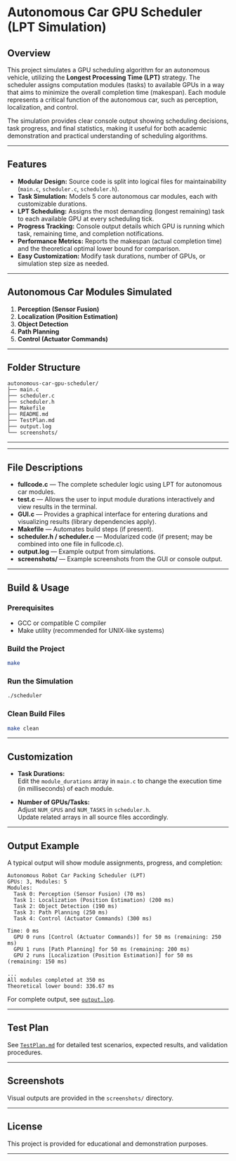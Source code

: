 # Autonomous Car GPU Scheduler (LPT Simulation)

## Overview

This project simulates a GPU scheduling algorithm for an autonomous vehicle, utilizing the **Longest Processing Time (LPT)** strategy. The scheduler assigns computation modules (tasks) to available GPUs in a way that aims to minimize the overall completion time (makespan). Each module represents a critical function of the autonomous car, such as perception, localization, and control.

The simulation provides clear console output showing scheduling decisions, task progress, and final statistics, making it useful for both academic demonstration and practical understanding of scheduling algorithms.

---

## Features

- **Modular Design:** Source code is split into logical files for maintainability (`main.c`, `scheduler.c`, `scheduler.h`).
- **Task Simulation:** Models 5 core autonomous car modules, each with customizable durations.
- **LPT Scheduling:** Assigns the most demanding (longest remaining) task to each available GPU at every scheduling tick.
- **Progress Tracking:** Console output details which GPU is running which task, remaining time, and completion notifications.
- **Performance Metrics:** Reports the makespan (actual completion time) and the theoretical optimal lower bound for comparison.
- **Easy Customization:** Modify task durations, number of GPUs, or simulation step size as needed.

---

## Autonomous Car Modules Simulated

1. **Perception (Sensor Fusion)**
2. **Localization (Position Estimation)**
3. **Object Detection**
4. **Path Planning**
5. **Control (Actuator Commands)**

---

## Folder Structure

```
autonomous-car-gpu-scheduler/
├── main.c
├── scheduler.c
├── scheduler.h
├── Makefile
├── README.md
├── TestPlan.md
├── output.log
└── screenshots/
```

---
---

## File Descriptions

- **fullcode.c** — The complete scheduler logic using LPT for autonomous car modules.
- **test.c** — Allows the user to input module durations interactively and view results in the terminal.
- **GUI.c** — Provides a graphical interface for entering durations and visualizing results (library dependencies apply).
- **Makefile** — Automates build steps (if present).
- **scheduler.h / scheduler.c** — Modularized code (if present; may be combined into one file in fullcode.c).
- **output.log** — Example output from simulations.
- **screenshots/** — Example screenshots from the GUI or console output.

---

## Build & Usage

### **Prerequisites**
- GCC or compatible C compiler
- Make utility (recommended for UNIX-like systems)

### **Build the Project**
```sh
make
```

### **Run the Simulation**
```sh
./scheduler
```

### **Clean Build Files**
```sh
make clean
```

---

## Customization

- **Task Durations:**  
  Edit the `module_durations` array in `main.c` to change the execution time (in milliseconds) of each module.

- **Number of GPUs/Tasks:**  
  Adjust `NUM_GPUS` and `NUM_TASKS` in `scheduler.h`.  
  Update related arrays in all source files accordingly.

---

## Output Example

A typical output will show module assignments, progress, and completion:

```
Autonomous Robot Car Packing Scheduler (LPT)
GPUs: 3, Modules: 5
Modules:
  Task 0: Perception (Sensor Fusion) (70 ms)
  Task 1: Localization (Position Estimation) (200 ms)
  Task 2: Object Detection (190 ms)
  Task 3: Path Planning (250 ms)
  Task 4: Control (Actuator Commands) (300 ms)

Time: 0 ms
  GPU 0 runs [Control (Actuator Commands)] for 50 ms (remaining: 250 ms)
  GPU 1 runs [Path Planning] for 50 ms (remaining: 200 ms)
  GPU 2 runs [Localization (Position Estimation)] for 50 ms (remaining: 150 ms)

...
All modules completed at 350 ms
Theoretical lower bound: 336.67 ms
```

For complete output, see [`output.log`](output.log).

---

## Test Plan

See [`TestPlan.md`](TestPlan.md) for detailed test scenarios, expected results, and validation procedures.

---

## Screenshots

Visual outputs are provided in the `screenshots/` directory.

---



## License

This project is provided for educational and demonstration purposes.

---

